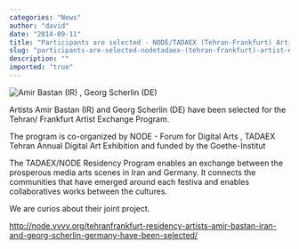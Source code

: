 ```yaml
---
categories: "News"
author: "david"
date: "2014-09-11"
title: "Participants are selected - NODE/TADAEX (Tehran-Frankfurt) Artist Exchange Program"
slug: "participants-are-selected-nodetadaex-(tehran-frankfurt)-artist-exchange-program"
description: ""
imported: "true"
---
```



![Amir Bastan (IR) , Georg Scherlin (DE)](Bastan-Scherlin.jpg) 


Artists Amir Bastan (IR) and Georg Scherlin (DE) have been selected for the Tehran/ Frankfurt Artist Exchange Program. 

The program is co-organized by NODE - Forum for Digital Arts , TADAEX Tehran Annual Digital Art Exhibition and funded by the Goethe-Institut 

The TADAEX/NODE Residency Program enables an exchange between the prosperous media arts scenes in Iran and Germany. It connects the communities that have emerged around each festiva and enables collaboratives works between the cultures.

We are curios about their joint project.

http://node.vvvv.org/tehranfrankfurt-residency-artists-amir-bastan-iran-and-georg-scherlin-germany-have-been-selected/